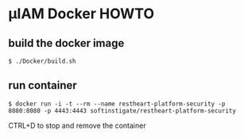 # &#181;IAM Docker HOWTO

## build the docker image

```shell
$ ./Docker/build.sh
```

## run container 

```shell
$ docker run -i -t --rm --name restheart-platform-security -p 8080:8080 -p 4443:4443 softinstigate/restheart-platform-security
```

CTRL+D to stop and remove the container